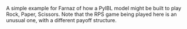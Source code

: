 A simple example for Farnaz of how a PyIBL model might be built to play Rock, Paper, Scissors.
Note that the RPS game being played here is an unusual one, with a different payoff structure.
